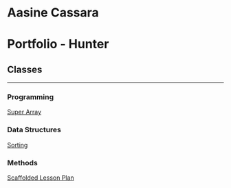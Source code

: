 

# Aasine Cassara
# Portfolio - Hunter

## Classes
---
### Programming
[Super Array](https://github.com/hunter-teacher-cert/cohort-3-summer-work-acassara13/blob/cf3c2a0528cc5d49c952e4a611d640a72032b98a/programming/6/SuperArrayDriver.java)
### Data Structures
[Sorting](https://github.com/hunter-teacher-cert/cohort-3-summer-work-acassara13/blob/cf3c2a0528cc5d49c952e4a611d640a72032b98a/ds/Sorting/SortSearch.java)
### Methods
[Scaffolded Lesson Plan](https://github.com/hunter-teacher-cert/cohort-3-summer-work-acassara13/blob/cf3c2a0528cc5d49c952e4a611d640a72032b98a/methods/Classwork%20Assignments/LinearSearch.java)




